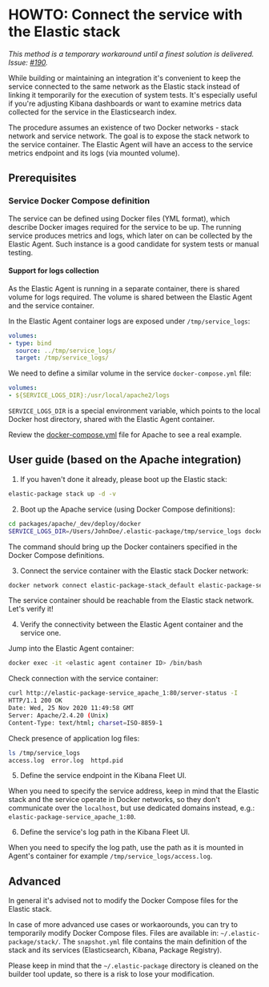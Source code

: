 # HOWTO: Connect the service with the Elastic stack

_This method is a temporary workaround until a finest solution is delivered. Issue: [#190](https://github.com/elastic/elastic-package/issues/190)._

While building or maintaining an integration it's convenient to keep the service connected to the same network as the Elastic
stack instead of linking it temporarily for the execution of system tests. It's especially useful if you're adjusting Kibana
dashboards or want to examine metrics data collected for the service in the Elasticsearch index.

The procedure assumes an existence of two Docker networks - stack network and service network. The goal is to expose
the stack network to the service container. The Elastic Agent will have an access to the service metrics endpoint and its
logs (via mounted volume).

## Prerequisites

### Service Docker Compose definition

The service can be defined using Docker files (YML format), which describe Docker images required for the service to be up.
The running service produces metrics and logs, which later on can be collected by the Elastic Agent. Such instance is
a good candidate for system tests or manual testing.

#### Support for logs collection

As the Elastic Agent is running in a separate container, there is shared volume for logs required. The volume is shared
between the Elastic Agent and the service container.

In the Elastic Agent container logs are exposed under `/tmp/service_logs`:

```yaml
volumes:
- type: bind
  source: ../tmp/service_logs/
  target: /tmp/service_logs/
```

We need to define a similar volume in the service `docker-compose.yml` file:

```yaml
volumes:
- ${SERVICE_LOGS_DIR}:/usr/local/apache2/logs
```

`SERVICE_LOGS_DIR` is a special environment variable, which points to the local Docker host directory, shared with
the Elastic Agent container.

Review the [docker-compose.yml](https://github.com/elastic/elastic-package/blob/master/test/packages/apache/_dev/deploy/docker/docker-compose.yml#L11)
file for Apache to see a real example.

## User guide (based on the Apache integration)

1. If you haven't done it already, please boot up the Elastic stack:

```bash
elastic-package stack up -d -v
```

2. Boot up the Apache service (using Docker Compose definitions):

```bash
cd packages/apache/_dev/deploy/docker
SERVICE_LOGS_DIR=/Users/JohnDoe/.elastic-package/tmp/service_logs docker-compose -p elastic-package-service up -d
```

The command should bring up the Docker containers specified in the Docker Compose definitions.

3. Connect the service container with the Elastic stack Docker network:

```bash
docker network connect elastic-package-stack_default elastic-package-service_apache_1
```

The service container should be reachable from the Elastic stack network. Let's verify it!

4. Verify the connectivity between the Elastic Agent container and the service one.

Jump into the Elastic Agent container:

```bash
docker exec -it <elastic agent container ID> /bin/bash
```

Check connection with the service container:

```bash
curl http://elastic-package-service_apache_1:80/server-status -I
HTTP/1.1 200 OK
Date: Wed, 25 Nov 2020 11:49:58 GMT
Server: Apache/2.4.20 (Unix)
Content-Type: text/html; charset=ISO-8859-1
```

Check presence of application log files:

```bash
ls /tmp/service_logs
access.log  error.log  httpd.pid
```

5. Define the service endpoint in the Kibana Fleet UI.

When you need to specify the service address, keep in mind that the Elastic stack and the service operate in Docker networks,
so they don't communicate over the `localhost`, but use dedicated domains instead, e.g.: `elastic-package-service_apache_1:80`.

6. Define the service's log path in the Kibana Fleet UI.

When you need to specify the log path, use the path as it is mounted in Agent's container for example `/tmp/service_logs/access.log`.

## Advanced

In general it's advised not to modify the Docker Compose files for the Elastic stack.

In case of more advanced use cases or workaorounds, you can try to temporarily modify Docker Compose files.
Files are available in: `~/.elastic-package/stack/`. The `snapshot.yml` file contains the main definition of the stack
and its services (Elasticsearch, Kibana, Package Registry).

Please keep in mind that the `~/.elastic-package` directory is cleaned on the builder tool update, so there is a risk to
lose your modification.
